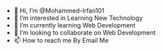 - 👋 Hi, I’m @Mohammed-Irfan101
- 👀 I’m interested in Learning New Technology
- 🌱 I’m currently learning Web Development
- 💞️ I’m looking to collaborate on Web Development
- 📫 How to reach me By Email Me

<!---
Mohammed-Irfan101/Mohammed-Irfan101 is a ✨ special ✨ repository because its `README.md` (this file) appears on your GitHub profile.
You can click the Preview link to take a look at your changes.
--->
